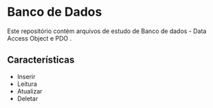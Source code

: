 # Banco de Dados 

Este repositório contém arquivos de estudo de Banco de dados - Data Access Object e PDO . 

## Características
- Inserir
- Leitura 
- Atualizar 
- Deletar
